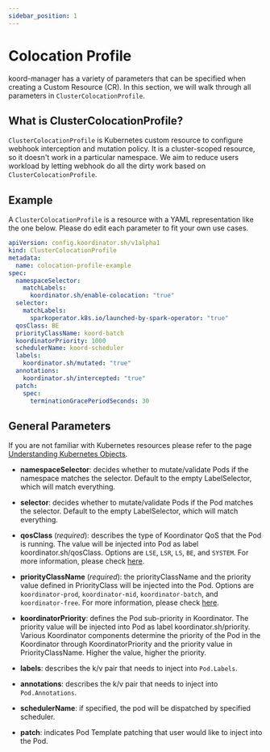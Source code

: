 ```yaml
---
sidebar_position: 1
---
```


# Colocation Profile

koord-manager has a variety of parameters that can be specified when creating a Custom Resource (CR). In this section, we will walk through all parameters in `ClusterColocationProfile`.

## What is ClusterColocationProfile?

`ClusterColocationProfile` is Kubernetes custom resource to configure webhook interception and mutation policy. It is a cluster-scoped resource, so it doesn't work in a particular namespace. We aim to reduce users workload by letting webhook do all the dirty work based on `ClusterColocationProfile`.

## Example

A `ClusterColocationProfile` is a resource with a YAML representation like the one below. Please do edit each parameter to fit your own use cases.

```yaml
apiVersion: config.koordinator.sh/v1alpha1
kind: ClusterColocationProfile
metadata:
  name: colocation-profile-example
spec:
  namespaceSelector:
    matchLabels:
      koordinator.sh/enable-colocation: "true"
  selector:
    matchLabels:
      sparkoperator.k8s.io/launched-by-spark-operator: "true"
  qosClass: BE
  priorityClassName: koord-batch
  koordinatorPriority: 1000
  schedulerName: koord-scheduler
  labels:
    koordinator.sh/mutated: "true"
  annotations: 
    koordinator.sh/intercepted: "true"
  patch:
    spec:
      terminationGracePeriodSeconds: 30
```

## General Parameters

If you are not familiar with Kubernetes resources please refer to the page [Understanding Kubernetes Objects](https://kubernetes.io/docs/concepts/overview/working-with-objects/kubernetes-objects/).

- **namespaceSelector**: decides whether to mutate/validate Pods if the namespace matches the selector. Default to the empty LabelSelector,  which will match everything.

- **selector**: decides whether to mutate/validate Pods if the Pod matches the selector. Default to the empty LabelSelector, which will match everything.

- **qosClass** (*required*): describes the type of Koordinator QoS that the Pod is running. The value will be injected into Pod as label koordinator.sh/qosClass. Options are `LSE`, `LSR`, `LS`, `BE`, and `SYSTEM`. For more information, please check [here](../key-designs/qos).

- **priorityClassName** (*required*): the priorityClassName and the priority value defined in PriorityClass will be injected into the Pod. Options are `koordinator-prod`, `koordinator-mid`, `koordinator-batch`, and `koordinator-free`. For more information, please check [here](../key-designs/priority).

- **koordinatorPriority**: defines the Pod sub-priority in Koordinator. The priority value will be injected into Pod as label koordinator.sh/priority. Various Koordinator components determine the priority of the Pod in the Koordinator through KoordinatorPriority and the priority value in PriorityClassName. Higher the value, higher the priority.

- **labels**: describes the k/v pair that needs to inject into `Pod.Labels`.

- **annotations**: describes the k/v pair that needs to inject into `Pod.Annotations`.

- **schedulerName**: if specified, the pod will be dispatched by specified scheduler.

- **patch**: indicates Pod Template patching that user would like to inject into the Pod.
